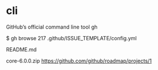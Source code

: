 # cli
GitHub’s official command line tool
gh

$ gh browse 217
.github/ISSUE_TEMPLATE/config.yml

README.md

core-6.0.0.zip
https://github.com/github/roadmap/projects/1
